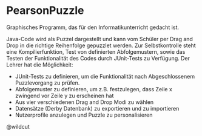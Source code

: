 # PearsonPuzzle

Graphisches Programm, das für den Informatikunterricht gedacht ist.

Java-Code wird als Puzzel dargestellt und kann vom Schüler per Drag and Drop in die richtige Reihenfolge gepuzzlet werden. 
Zur Selbstkontrolle steht eine Kompilierfunktion, Test von definierten Abfolgemustern, sowie das Testen der Funktionalität des Codes durch JUnit-Tests zu Verfügung.
Der Lehrer hat die Möglichkeit:
  - JUnit-Tests zu definieren, um die Funktionalität nach Abgeschlossenem Puzzlevorgang zu prüfen. 
  - Abfolgemuster zu definieren, um z.B. festzulegen, dass Zeile x zwingend vor Zeile y zu erscheinen hat
  - Aus vier verschiedenen Drag and Drop Modi zu wählen
  - Datensätze (Derby Datenbank) zu exportieren und zu importieren
  - Nutzerprofile anzulegen und Puzzle zu personalisieren

@wildcut
